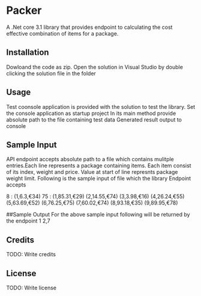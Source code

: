 # Packer

A .Net core 3.1 library that provides endpoint to calculating the cost effective combination of items for a package.

## Installation
Dowloand the code as zip.
Open the solution in Visual Studio by double clicking the solution file in the folder

## Usage
Test coonsole application is provided with the solution to test the library.
Set the console application as startup project
In its main method provide absolute path to the file containing test data
Generated result output to console

## Sample Input 
API endpoint accepts absolute path to a file which contains mulitple entries.Each line represents a package containing items.
Each item consist of its index, weight and price. Value at start of line represnts package weight limit. 
Following is the sample input of file which the library Endpoint accepts

8 : (1,6.3,€34)
75 : (1,85.31,€29) (2,14.55,€74) (3,3.98,€16) (4,26.24,€55) (5,63.69,€52) (6,76.25,€75) (7,60.02,€74) (8,93.18,€35) (9,89.95,€78)

##Sample Output
For the above sample input following will be returned by the endpoint
1
2,7

## Credits

TODO: Write credits

## License

TODO: Write license
